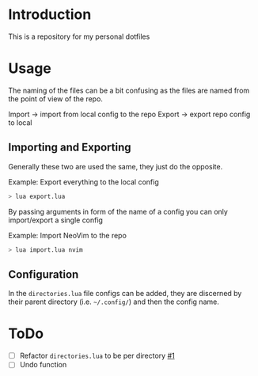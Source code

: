 # Introduction

This is a repository for my personal dotfiles

# Usage

The naming of the files can be a bit confusing as the files are named from the point of view of the repo.

Import &#8594; import from local config to the repo
Export &#8594; export repo config to local

## Importing and Exporting

Generally these two are used the same, they just do the opposite.

Example: Export everything to the local config
```sh
> lua export.lua
```

By passing arguments in form of the name of a config you can only import/export a single config

Example: Import NeoVim to the repo
```sh
> lua import.lua nvim
```

## Configuration

In the `directories.lua` file configs can be added, they are discerned by their parent directory (i.e. `~/.config/`) and then the config name.

# ToDo
- [ ] Refactor `directories.lua` to be per directory [#1](/../../issues/1)
- [ ] Undo function
